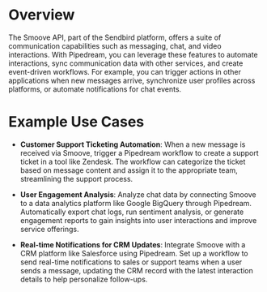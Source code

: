 # Overview

The Smoove API, part of the Sendbird platform, offers a suite of communication capabilities such as messaging, chat, and video interactions. With Pipedream, you can leverage these features to automate interactions, sync communication data with other services, and create event-driven workflows. For example, you can trigger actions in other applications when new messages arrive, synchronize user profiles across platforms, or automate notifications for chat events.

# Example Use Cases

- **Customer Support Ticketing Automation**: When a new message is received via Smoove, trigger a Pipedream workflow to create a support ticket in a tool like Zendesk. The workflow can categorize the ticket based on message content and assign it to the appropriate team, streamlining the support process.

- **User Engagement Analysis**: Analyze chat data by connecting Smoove to a data analytics platform like Google BigQuery through Pipedream. Automatically export chat logs, run sentiment analysis, or generate engagement reports to gain insights into user interactions and improve service offerings.

- **Real-time Notifications for CRM Updates**: Integrate Smoove with a CRM platform like Salesforce using Pipedream. Set up a workflow to send real-time notifications to sales or support teams when a user sends a message, updating the CRM record with the latest interaction details to help personalize follow-ups.
